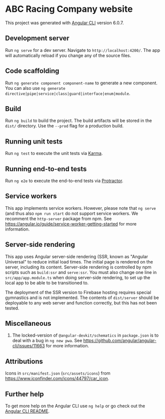 # ABC Racing Company website

This project was generated with [Angular CLI](https://github.com/angular/angular-cli) version 6.0.7.

## Development server

Run `ng serve` for a dev server. Navigate to `http://localhost:4200/`. The app will automatically reload if you change any of the source files.

## Code scaffolding

Run `ng generate component component-name` to generate a new component. You can also use `ng generate directive|pipe|service|class|guard|interface|enum|module`.

## Build

Run `ng build` to build the project. The build artifacts will be stored in the `dist/` directory. Use the `--prod` flag for a production build.

## Running unit tests

Run `ng test` to execute the unit tests via [Karma](https://karma-runner.github.io).

## Running end-to-end tests

Run `ng e2e` to execute the end-to-end tests via [Protractor](http://www.protractortest.org/).

## Service workers

This app implements service workers.
However, please note that `ng serve` (and thus also `npm run start` do not support service workers.
We recomment the `http-server` package from npm.
See https://angular.io/guide/service-worker-getting-started for more information.

## Server-side rendering

This app uses Angular server-side rendering (SSR, known as "Angular Universal" to reduce initial load times.
The initial page is rendered on the server, including its content.
Server-side rendering is controlled by npm scripts such as `build:ssr` and `serve:ssr`.
You must also change one line in `src/app/app.module.ts` when doing server-side rendering,
to set up the local app to be able to be transitioned to.

The deployment of the SSR version to Firebase hosting requires special gymnastics and is not implemented.
The contents of `dist/server` should be deployable to any web server and function correctly,
but this has not been tested.

## Miscellaneous

1. The locked-version of `@angular-devkit/schematics` in `package.json` is to deal with a bug in `ng new pwa`. See https://github.com/angular/angular-cli/issues/11663 for more information.

## Attributions

Icons in `src/manifest.json` (`src/assets/icons`) from https://www.iconfinder.com/icons/44797/car_icon.

## Further help

To get more help on the Angular CLI use `ng help` or go check out the [Angular CLI README](https://github.com/angular/angular-cli/blob/master/README.md).
